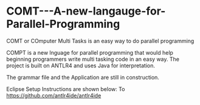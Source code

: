 # COMT---A-new-langauge-for-Parallel-Programming
COMT or COmputer Multi Tasks is an easy way to do parallel programming

COMPT is a new lnguage for parallel programming that would help beginning programmers write multi tasking code in an easy way.
The project is built on ANTLR4 and uses Java for interpretation.

The grammar file and the Application are still in construction.

Eclipse Setup Instructions are shown below: To https://github.com/antlr4ide/antlr4ide

